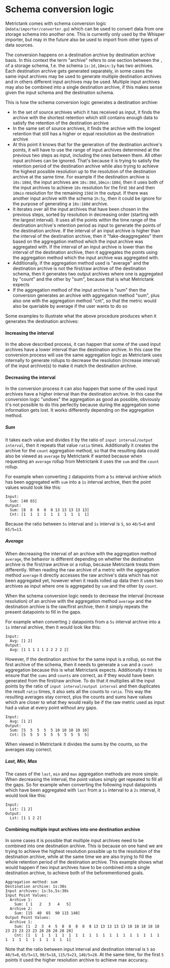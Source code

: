 # Schema conversion logic

Metrictank comes with schema conversion logic (`mdata/importer/converter.go`) which can be used to convert data from one storage schema into another one. This is currently only used by the Whisper importer, but may in the future also be used to import from other types of data sources.

The conversion happens on a destination archive by destination archive basis. In this context the term "archive" refers to one section between the `,` of a storage schema, f.e. the schema `1s:1d,10min:1y` has two archives. Each destination archive gets generated separately, in some cases the same input archives may be used to generate multiple destination archives and in others different input archives may be used. Multiple input archives may also be combined into a single destination archive, if this makes sense given the input schema and the destination schema.

This is how the schema conversion logic generates a destination archive:

  * In the set of source archives which it has received as input, it finds the archive with the shortest retention which still contains enough data to satisfy the retention of the destination archive
  * In the same set of source archives, it finds the archive with the longest retention that still has a higher or equal resolution as the destination archive
  * At this point it knows that for the generation of the destination archive's points, it will have to use the range of input archives determined at the previous two steps as input, including the ones between them. All other input archives can be ignored. That's because it is trying to satisfy the retention period of the destination archive while also trying to achieve the highest possible resolution up to the resolution of the destination archive at the same time. For example if the destination archive is `10s:180d`, the input archives are `10s:30d,10min:180d`, then it uses both of the input archives to achieve `10s` resolution for the first `30d` and then `10min` resolution for the remaining `150d` in the output. If there was another input archive with the schema `1h:5y`, then it could be ignore for the purpose of generating a `10s:180d` archive.
  * It iterates over all the input archives that have been chosen in the previous steps, sorted by resolution in decreasing order (starting with the largest interval). It uses all the points within the time range of the destination archive's retention period as input to generate the points of the destination archive. If the interval of an input archive is higher than the interval of the destination archive, then it "fake-deaggregates" them based on the aggregation method which the input archive was aggregated with. If the interval of an input archive is lower than the interval of the destination archive, then it aggregates the points using the aggregation method which the input archive was aggregated with.
  * Additionally, if the aggregation method used is "average" and the destination archive is not the first/raw archive of the destination schema, then it generates two output archives where one is aggregated by "count" and the other by "sum", because that is what Metrictank expects
  * If the aggregation method of the input archive is "sum" then the conversion generates an archive with aggregation method "sum", plus also one with the aggregation method "cnt", so that the metric would also be queriable by average if the user wants to do so

Some examples to illustrate what the above procedure produces when it generates the destination archives:

#### Increasing the interval

In the above described process, it can happen that some of the used input archives have a lower interval than the destination archive. In this case the conversion process will use the same aggregation logic as Metrictank uses internally to generate rollups to decrease the resolution (increase interval) of the input archive(s) to make it match the destination archive.

#### Decreasing the interval

In the conversion process it can also happen that some of the used input archives have a higher interval than the destination archive. In this case the conversion logic "undoes" the aggregation as good as possible, obviously it's not possible to do this perfectly because during the aggregation some information gets lost. It works differently depending on the aggregation method.

##### Sum

It takes each value and divides it by the ratio of `input interval/output interval`, then it repeats that value `ratio` times. Additionally it creates the archive for the `count` aggregation method, so that the resulting data could also be viewed as `average` by Metrictank if wanted because when requesting an `average` rollup from Metrictank it uses the `sum` and the `count` rollup. 

For example when converting `2` datapoints from a `5s` interval archive which has been aggregated with `sum` into a `1s` interval archive, then the point values would look like this:

```
Input:
  Sum: [40 65]
Output:
  Sum: [8  8  8  8  8 13 13 13 13 13]
  Cnt: [1  1  1  1  1  1  1  1  1  1]
```

Because the ratio between `5s` interval and `1s` interval is `5`, so `40/5=8` and `65/5=13`.

##### Average

When decreasing the interval of an archive with the aggregation method `average`, the behavior is different depending on whether the destination archive is the first/raw archive or a rollup, because Metrictank treats them differently. When reading the raw archive of a metric with the aggregation method `average` it directly accesses the raw archive's data which has not been aggregated yet, however when it reads rolled up data then it uses two archives as input where one is aggregated by `sum` and the other by `count`.

When the schema conversion logic needs to decrease the interval (increase resolution) of an archive with the aggregation method `average` and the destination archive is the raw/first archive, then it simply repeats the present datapoints to fill in the gaps. 

For example when converting `2` datapoints from a `5s` interval archive into a `1s` interval archive, then it would look like this:

```
Input:
  Avg: [1 2]
Output:
  Avg: [1 1 1 1 1 2 2 2 2 2]
```

However, if the destination archive for the same input is a rollup, so not the first archive of the schema, then it needs to generate a `sum` and a `count` aggregation because this is what Metrictank expects. Additionally it tries to ensure that the `sums` and `counts` are correct, as if they would have been generated from the first/raw archive. To do that it multiplies all the input points by the ratio of `input interval/output interval` and then duplicates the result `ratio` times, it also sets all the counts to `ratio`. This way the resulting averages stay correct, plus the counts and sums have values which are closer to what they would really be if the raw metric used as input had a value at every point without any gaps.

```
Input:
  Avg: [1 2]
Output:
  Sum: [5  5  5  5  5 10 10 10 10 10]
  Cnt: [5  5  5  5  5  5  5  5  5  5]
```
When viewed in Metrictank it divides the sums by the counts, so the averages stay correct.

##### Last, Min, Max

The cases of the `last`, `min` and `max` aggregation methods are more simple. When decreasing the interval, the point values simply get repeated to fill all the gaps. So for example when converting the following input datapoints which have been aggregated with `last` from a `1s` interval to a `2s` interval, it would look like this:

```
Input:
  Lst: [1 2]
Output:
  Lst: [1 1 2 2]
```

#### Combining multiple input archives into one destination archive

In some cases it is possible that multiple input archives need to be combined into one destination archive. This is because on one hand we are trying to achieve the highest resolution possible up to the resolution of the destination archive, while at the same time we are also trying to fill the whole retention period of the destination archive. This example shows what would happen if two input archives have to be combined into a single destination archive, to achieve both of the beforementioned goals.

```
Aggregation method: sum
Destination archive: 1s:30s
Input archives: 1s:5s,5s:30s
Input Point Values:
  Archive 1:
    Sum: [ 1   2   3   4   5]
  Archive 2:
    Sum: [15  40  65  90 115 140]
Output Point Values:
  Archive 1:
    Sum: [1  2  3  4  5  8  8  8  8  8 13 13 13 13 13 18 18 18 18 18 23 23 23 23 23 28 28 28 28 28]
    Cnt: [1  1  1  1  1  1  1  1  1  1  1  1  1  1  1  1  1  1  1  1  1  1  1  1  1  1  1  1  1  1]
```
Note that the ratio between input interval and destination interval is `5` so `40/5=8`, `65/5=13`, `90/5=18`, `115/5=23`, `140/5=28`. At the same time, for the first `5` points it used the higher resolution archive to achieve max accuracy.